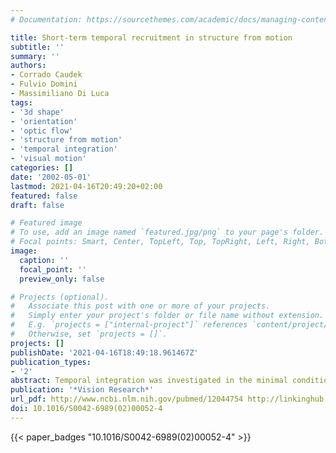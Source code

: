 ```yaml
---
# Documentation: https://sourcethemes.com/academic/docs/managing-content/

title: Short-term temporal recruitment in structure from motion
subtitle: ''
summary: ''
authors:
- Corrado Caudek
- Fulvio Domini
- Massimiliano Di Luca
tags:
- '3d shape'
- 'orientation'
- 'optic flow'
- 'structure from motion'
- 'temporal integration'
- 'visual motion'
categories: []
date: '2002-05-01'
lastmod: 2021-04-16T20:49:20+02:00
featured: false
draft: false

# Featured image
# To use, add an image named `featured.jpg/png` to your page's folder.
# Focal points: Smart, Center, TopLeft, Top, TopRight, Left, Right, BottomLeft, Bottom, BottomRight.
image:
  caption: ''
  focal_point: ''
  preview_only: false

# Projects (optional).
#   Associate this post with one or more of your projects.
#   Simply enter your project's folder or file name without extension.
#   E.g. `projects = ["internal-project"]` references `content/project/deep-learning/index.md`.
#   Otherwise, set `projects = []`.
projects: []
publishDate: '2021-04-16T18:49:18.961467Z'
publication_types:
- '2'
abstract: Temporal integration was investigated in the minimal conditions necessary to perform a structure-from-motion (SFM) task. Observers were asked to discriminate three-dimensional (3D) surface orientations in conditions in which the stimulus displays simulated velocity fields providing, in each frame transition, either sufficient (3 moving dots) or insufficient information (1 or 2 moving dots) to perform the task. When only two moving dots were shown in each frame transition of the stimulus displays (Experiment 1), we found that performance decreased as dot-lifetime increased. A facilitation effect of the overall display duration was also found. The negative effect of dot-lifetime on performance contrasts with what found in Experiment 2 with three dots in each frame transition, where performance improved with increasing dot-lifetime up to 170 ms, and then reached a plateau. Finally, for an optimal dot-lifetime of 150 ms, we found that performance was still above chance when each frame transition specified the motion of only one dot (Experiment 3). These results indicate that temporal recruitment alone can support the recovery of 3D information from sparse motion signals, thus providing a strong indication for the importance of temporal integration in the perceptual analysis of the optic flow. Our results reveal, moreover, that temporal integration in SFM has different characteristics, depending on whether, in each frame transition, the stimulus displays provide either sufficient (3 or more moving dots) or insufficient information (1 or 2 moving dots) to specify the higher-order properties of the optic flow necessary for 3D surface recovery.
publication: '*Vision Research*'
url_pdf: http://www.ncbi.nlm.nih.gov/pubmed/12044754 http://linkinghub.elsevier.com/retrieve/pii/S0042698902000524
doi: 10.1016/S0042-6989(02)00052-4
---
```

{{< paper_badges "10.1016/S0042-6989(02)00052-4" >}}
